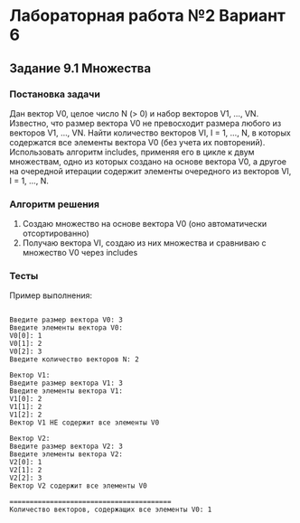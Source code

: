 
# Лабораторная работа №2 Вариант 6
## Задание 9.1 Множества


### Постановка задачи
Дан вектор V0, целое число N (> 0) и набор векторов V1, …, VN. Известно, что размер вектора V0
не превосходит размера любого из векторов V1, …, VN. Найти количество векторов VI, I = 1, …, N,
в которых содержатся все элементы вектора V0 (без учета их повторений). Использовать
алгоритм includes, применяя его в цикле к двум множествам, одно из которых создано на основе
вектора V0, а другое на очередной итерации содержит элементы очередного из векторов VI, I =
1, …, N.

### Алгоритм решения
1. Создаю множество на основе вектора V0 (оно автоматически отсортированно)
2. Получаю вектора VI, создаю из них множества и сравниваю с множество V0 через includes

### Тесты
Пример выполнения:
```

Введите размер вектора V0: 3
Введите элементы вектора V0:
V0[0]: 1
V0[1]: 2
V0[2]: 3
Введите количество векторов N: 2

Вектор V1:
Введите размер вектора V1: 3
Введите элементы вектора V1:
V1[0]: 2
V1[1]: 2
V1[2]: 2
Вектор V1 НЕ содержит все элементы V0

Вектор V2:
Введите размер вектора V2: 3
Введите элементы вектора V2:
V2[0]: 1
V2[1]: 2
V2[2]: 3
Вектор V2 содержит все элементы V0

========================================
Количество векторов, содержащих все элементы V0: 1
```